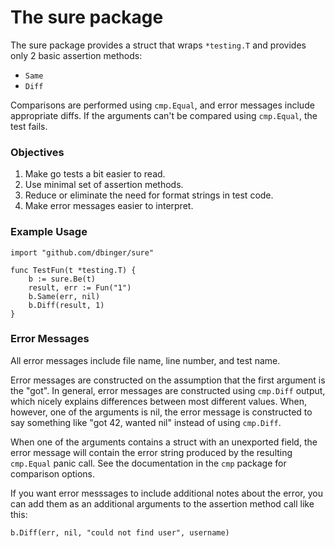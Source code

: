# The sure package

The sure package provides a struct that wraps `*testing.T` and 
provides only 2 basic assertion methods:
* `Same` 
* `Diff`

Comparisons are performed using `cmp.Equal`, and error messages
include appropriate diffs.  If the arguments can't be compared using
`cmp.Equal`, the test fails.

### **Objectives**

 1. Make go tests a bit easier to read.
 2. Use minimal set of assertion methods.
 3. Reduce or eliminate the need for format strings in test code.
 4. Make error messages easier to interpret.

### **Example Usage**

```
import "github.com/dbinger/sure"

func TestFun(t *testing.T) {
    b := sure.Be(t)
    result, err := Fun("1")
    b.Same(err, nil)
    b.Diff(result, 1)
}
```

### Error Messages

All error messages include file name, line number, and test name.

Error messages are constructed on the assumption that the first argument
is the "got".  In general, error messages are constructed using
`cmp.Diff` output, which nicely explains differences between most
different values.  When, however, one of the arguments is nil, the error
message is constructed to say something like "got 42, wanted nil"
instead of using `cmp.Diff`.

When one of the arguments contains a struct with an unexported field,
the error message will contain the error string produced by the
resulting `cmp.Equal` panic call.  See the documentation in the `cmp`
package for comparison options.

If you want error messsages to include additional 
notes about the error, you can add them as an additional 
arguments to the assertion method call like this:

```
b.Diff(err, nil, "could not find user", username)
```
